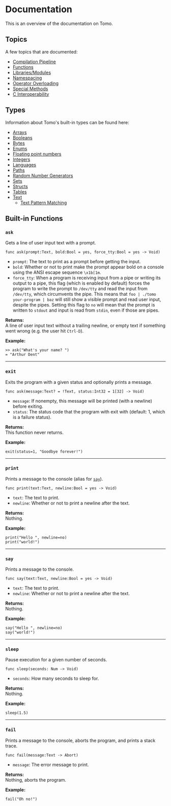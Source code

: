 # Documentation

This is an overview of the documentation on Tomo.

## Topics

A few topics that are documented:

- [Compilation Pipeline](compilation.md)
- [Functions](functions.md)
- [Libraries/Modules](libraries.md)
- [Namespacing](namespacing.md)
- [Operator Overloading](operators.md)
- [Special Methods](metamethods.md)
- [C Interoperability](c-interoperability.md)

## Types

Information about Tomo's built-in types can be found here:

- [Arrays](arrays.md)
- [Booleans](booleans.md)
- [Bytes](bytes.md)
- [Enums](enums.md)
- [Floating point numbers](nums.md)
- [Integers](integers.md)
- [Languages](langs.md)
- [Paths](paths.md)
- [Random Number Generators](rng.md)
- [Sets](sets.md)
- [Structs](structs.md)
- [Tables](tables.md)
- [Text](text.md)
  - [Text Pattern Matching](patterns.md)

## Built-in Functions

### `ask`
Gets a line of user input text with a prompt.

```tomo
func ask(prompt:Text, bold:Bool = yes, force_tty:Bool = yes -> Void)
```

- `prompt`: The text to print as a prompt before getting the input.
- `bold`: Whether or not to print make the prompt appear bold on a console
  using the ANSI escape sequence `\x1b[1m`.
- `force_tty`: When a program is receiving input from a pipe or writing its
  output to a pipe, this flag (which is enabled by default) forces the program
  to write the prompt to `/dev/tty` and read the input from `/dev/tty`, which
  circumvents the pipe. This means that `foo | ./tomo your-program | baz` will
  still show a visible prompt and read user input, despite the pipes. Setting
  this flag to `no` will mean that the prompt is written to `stdout` and input
  is read from `stdin`, even if those are pipes.

**Returns:**  
A line of user input text without a trailing newline, or empty text if
something went wrong (e.g. the user hit `Ctrl-D`).

**Example:**  
```tomo
>> ask("What's your name? ")
= "Arthur Dent"
```

---

### `exit`
Exits the program with a given status and optionally prints a message.

```tomo
func ask(message:Text? = !Text, status:Int32 = 1[32] -> Void)
```

- `message`: If nonempty, this message will be printed (with a newline) before
  exiting.
- `status`: The status code that the program with exit with (default: 1, which
  is a failure status).

**Returns:**  
This function never returns.

**Example:**  
```tomo
exit(status=1, "Goodbye forever!")
```

---

### `print`
Prints a message to the console (alias for [`say`](#say)).

```tomo
func print(text:Text, newline:Bool = yes -> Void)
```

- `text`: The text to print.
- `newline`: Whether or not to print a newline after the text.

**Returns:**  
Nothing.

**Example:**  
```tomo
print("Hello ", newline=no)
print("world!")
```

---

### `say`
Prints a message to the console.

```tomo
func say(text:Text, newline:Bool = yes -> Void)
```

- `text`: The text to print.
- `newline`: Whether or not to print a newline after the text.

**Returns:**  
Nothing.

**Example:**  
```tomo
say("Hello ", newline=no)
say("world!")
```

---

### `sleep`
Pause execution for a given number of seconds.

```tomo
func sleep(seconds: Num -> Void)
```

- `seconds`: How many seconds to sleep for.

**Returns:**  
Nothing.

**Example:**  
```tomo
sleep(1.5)
```

---

### `fail`
Prints a message to the console, aborts the program, and prints a stack trace.

```tomo
func fail(message:Text -> Abort)
```

- `message`: The error message to print.

**Returns:**  
Nothing, aborts the program.

**Example:**  
```tomo
fail("Oh no!")
```
